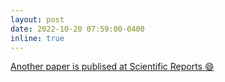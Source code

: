 ```yaml
---
layout: post
date: 2022-10-20 07:59:00-0400
inline: true
---
```


<a href="https://www.nature.com/articles/s41598-022-22215-y">Another paper is publised at Scientific Reports :smile:</a>